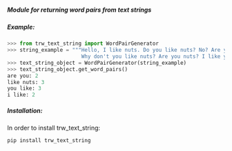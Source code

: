 ##### Module for returning word pairs from text strings

##### Example:

```python
>>> from trw_text_string import WordPairGenerator
>>> string_example = """Hello, I like nuts. Do you like nuts? No? Are you sure?
                        Why don't you like nuts? Are you nuts? I like you"""
>>> text_string_object = WordPairGenerator(string_example)
>>> text_string_object.get_word_pairs()
are you: 2
like nuts: 3
you like: 3
i like: 2
```

##### Installation:

<p> In order to install trw_text_string: </p>

```python
pip install trw_text_string
```
